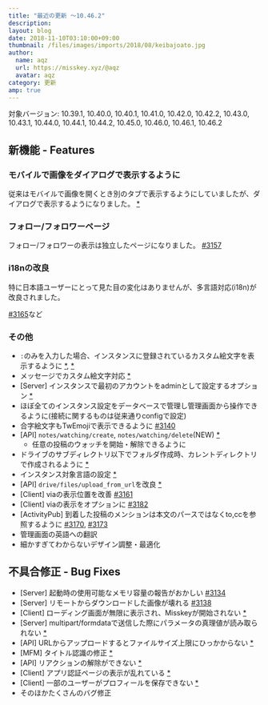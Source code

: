 ```yaml
---
title: "最近の更新 ～10.46.2"
description: 
layout: blog
date: 2018-11-10T03:10:00+09:00
thumbnail: /files/images/imports/2018/08/keibajoato.jpg
author:
  name: aqz
  url: https://misskey.xyz/@aqz
  avatar: aqz
category: 更新
amp: true
---
```

対象バージョン: 10.39.1, 10.40.0, 10.40.1, 10.41.0, 10.42.0, 10.42.2, 10.43.0, 10.43.1, 10.44.0, 10.44.1, 10.44.2, 10.45.0, 10.46.0, 10.46.1, 10.46.2

## 新機能 - Features
### モバイルで画像をダイアログで表示するように
従来はモバイルで画像を開くとき別のタブで表示するようにしていましたが、ダイアログで表示するようになりました。 [*](https://github.com/syuilo/misskey/commit/3261d54cd34468f3ddbf555fd79b199ba90b131f)

### フォロー/フォロワーページ
フォロー/フォロワーの表示は独立したページになりました。 [#3157](https://github.com/syuilo/misskey/pull/3157)

### i18nの改良
特に日本語ユーザーにとって見た目の変化はありませんが、多言語対応(i18n)が改良されました。

[#3165](https://github.com/syuilo/misskey/pull/3165)など

### その他
- `:`のみを入力した場合、インスタンスに登録されているカスタム絵文字を表示するように [*](https://github.com/syuilo/misskey/commit/6d8ea89f09e9fdc8df691bdc7d2304beda87a9f8), [*](https://github.com/syuilo/misskey/commit/1642fbec31972313de6d54b64babde25ab7caea8)
- メッセージでカスタム絵文字対応 [*](https://github.com/syuilo/misskey/commit/961ed969dbfd439b951e20a22b92b8626bcc9a5b)
- [Server] インスタンスで最初のアカウントをadminとして設定するオプション [*](https://github.com/syuilo/misskey/commit/ac50bb92252d999e6417eaaa585fd957f52d59cf)
- ほぼ全てのインスタンス設定をデータベースで管理し管理画面から操作できるように(接続に関するものは従来通りconfigで設定)
- 合字絵文字もTwEmojiで表示できるように [#3140](https://github.com/syuilo/misskey/pull/3140)
- [API] `notes/watching/create`, `notes/watching/delete`(NEW) [*](https://github.com/syuilo/misskey/commit/37999f4af7ac88e57ae814d64e7e4cb67194fcc6)
  * 任意の投稿のウォッチを開始・解除できるように
- ドライブのサブディレクトリ以下でフォルダ作成時、カレントディレクトリで作成されるように [*](https://github.com/syuilo/misskey/commit/26b47c18fd20d3628c09601379fcc912e6607201)
- インスタンス対象言語の設定 [*](https://github.com/syuilo/misskey/commit/001bb7bbcd688510223b4f355057cf73d264a7c4)
- [API] `drive/files/upload_from_url`を改良 [*](https://github.com/syuilo/misskey/commit/665fa7f2aa80a726f36f834d14ecac8eaff3f944)
- [Client] viaの表示位置を改善 [#3161](https://github.com/syuilo/misskey/pull/3161)
- [Client] viaの表示をオプションに [#3182](https://github.com/syuilo/misskey/pull/3182)
- [ActivityPub] 到着した投稿のメンションは本文のパースではなくto,ccを参照するように [#3170](https://github.com/syuilo/misskey/pull/3170), [#3173](https://github.com/syuilo/misskey/pull/3173)
- 管理画面の英語への翻訳
- 細かすぎてわからないデザイン調整・最適化

## 不具合修正 - Bug Fixes
- [Server] 起動時の使用可能なメモリ容量の報告がおかしい [#3134](https://github.com/syuilo/misskey/pull/3134)
- [Server] リモートからダウンロードした画像が壊れる [#3138](https://github.com/syuilo/misskey/pull/3138)
- [Client] ローディング画面が無限に表示され、Misskeyが開始されない [*](https://github.com/syuilo/misskey/commit/92dfcdad5762e429355e9c560ec47746999287b9)
- [Server] multipart/formdataで送信した際にパラメータの真理値が読み取られない [*](https://github.com/syuilo/misskey/commit/ffdd0b7de7089296ae014412d03202679e3d3361)
- [API] URLからアップロードするとファイルサイズ上限にひっかからない [*](https://github.com/syuilo/misskey/commit/a8d05cba5a2ae5da44c47e37167f279ff0fe5f50)
- [MFM] タイトル認識の修正 [*](https://github.com/syuilo/misskey/commit/4c81e400c495c22f3609448dadc513ea6134178a)
- [API] リアクションの解除ができない [*](https://github.com/syuilo/misskey/commit/f05a688ac24163271f04e4b62cf86e0ae01976c4)
- [Client] アプリ認証ページの表示が乱れている [*](https://github.com/syuilo/misskey/commit/10fa824f95e4da48d331c9e6475d285611d54a6e)
- [Client] 一部のユーザーがプロフィールを保存できない [*](https://github.com/syuilo/misskey/commit/5ef8a8b5f01064d34b04f9b3ab42fefb3342f84e)
- そのほかたくさんのバグ修正